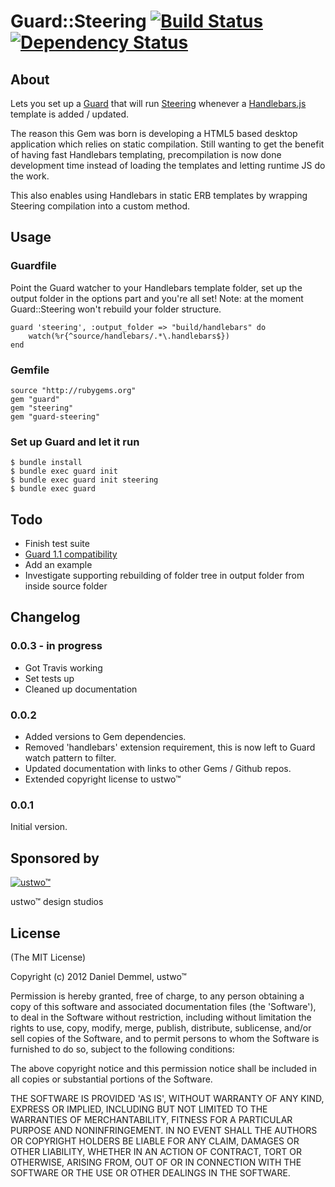 # Guard::Steering [![Build Status](https://secure.travis-ci.org/daaain/guard-steering.png)](http://travis-ci.org/daaain/guard-steering) [![Dependency Status](https://gemnasium.com/daaain/guard-steering.png)](https://gemnasium.com/daaain/guard-steering)

## About

Lets you set up a [Guard](https://github.com/guard/guard) that will run [Steering](https://github.com/pixeltrix/steering) whenever a [Handlebars.js](https://github.com/wycats/handlebars.js) template is added / updated.

The reason this Gem was born is developing a HTML5 based desktop application which relies on static compilation. Still wanting to get the benefit of having fast Handlebars templating, precompilation is now done development time instead of loading the templates and letting runtime JS do the work.

This also enables using Handlebars in static ERB templates by wrapping Steering compilation into a custom method.

## Usage

### Guardfile

Point the Guard watcher to your Handlebars template folder, set up the output folder in the options part and you're all set! Note: at the moment Guard::Steering won't rebuild your folder structure.

	guard 'steering', :output_folder => "build/handlebars" do
	 	watch(%r{^source/handlebars/.*\.handlebars$})
	end

### Gemfile

    source "http://rubygems.org"
    gem "guard"
    gem "steering"
    gem "guard-steering"

### Set up Guard and let it run

    $ bundle install
    $ bundle exec guard init
    $ bundle exec guard init steering
    $ bundle exec guard

## Todo

* Finish test suite
* [Guard 1.1 compatibility](https://github.com/guard/guard/wiki/Upgrade-guide-for-existing-guards-to-Guard-v1.1)
* Add an example
* Investigate supporting rebuilding of folder tree in output folder from inside source folder

## Changelog

### 0.0.3 - in progress
* Got Travis working
* Set tests up
* Cleaned up documentation

### 0.0.2

* Added versions to Gem dependencies.
* Removed 'handlebars' extension requirement, this is now left to Guard watch pattern to filter.
* Updated documentation with links to other Gems / Github repos.
* Extended copyright license to ustwo™

### 0.0.1

Initial version.

## Sponsored by
<a href="http://ustwo.co.uk">![ustwo™](http://cache.ustwo.co.uk/wordpress/wp-content/themes/ustwo1.4/images/logo.png)</a>

ustwo™ design studios

## License

(The MIT License)

Copyright (c) 2012 Daniel Demmel, ustwo™

Permission is hereby granted, free of charge, to any person obtaining
a copy of this software and associated documentation files (the
'Software'), to deal in the Software without restriction, including
without limitation the rights to use, copy, modify, merge, publish,
distribute, sublicense, and/or sell copies of the Software, and to
permit persons to whom the Software is furnished to do so, subject to
the following conditions:

The above copyright notice and this permission notice shall be
included in all copies or substantial portions of the Software.

THE SOFTWARE IS PROVIDED 'AS IS', WITHOUT WARRANTY OF ANY KIND,
EXPRESS OR IMPLIED, INCLUDING BUT NOT LIMITED TO THE WARRANTIES OF
MERCHANTABILITY, FITNESS FOR A PARTICULAR PURPOSE AND NONINFRINGEMENT.
IN NO EVENT SHALL THE AUTHORS OR COPYRIGHT HOLDERS BE LIABLE FOR ANY
CLAIM, DAMAGES OR OTHER LIABILITY, WHETHER IN AN ACTION OF CONTRACT,
TORT OR OTHERWISE, ARISING FROM, OUT OF OR IN CONNECTION WITH THE
SOFTWARE OR THE USE OR OTHER DEALINGS IN THE SOFTWARE.